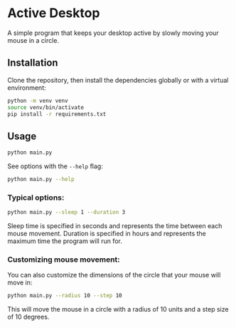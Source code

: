 # Active Desktop

A simple program that keeps your desktop active by slowly moving your mouse in a circle.

## Installation

Clone the repository, then install the dependencies globally or with a virtual environment:

```bash
python -m venv venv
source venv/bin/activate
pip install -r requirements.txt
```

## Usage

```bash
python main.py
```

See options with the `--help` flag:

```bash
python main.py --help
```

### Typical options:

```bash
python main.py --sleep 1 --duration 3
```

Sleep time is specified in seconds and represents the time between each mouse movement.
Duration is specified in hours and represents the maximum time the program will run for.

### Customizing mouse movement:

You can also customize the dimensions of the circle that your mouse will move in:

```bash
python main.py --radius 10 --step 10
```

This will move the mouse in a circle with a radius of 10 units and a step size of 10 degrees.
